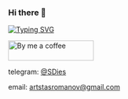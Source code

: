 ### Hi there 👋
<a href="https://git.io/typing-svg" target="_blank"><img src="https://readme-typing-svg.demolab.com?font=Fira+Code&pause=1000&width=435&lines=a+real+techie+at+heart+%26+developer" alt="Typing SVG" /></a>


<a href="https://bmc.link/sdiesel" target="_blank"> <img src="https://cdn.buymeacoffee.com/buttons/default-orange.png" alt="By me a coffee" height="41" width="174"></a>

telegram: <a href="https://t.me/SDies" target="_blank">@SDies</a>

email: <a href="mailto:artstasromanov@gmail.com">artstasromanov@gmail.com</a>

<!--
**SDies/SDies** is a ✨ _special_ ✨ repository because its `README.md` (this file) appears on your GitHub profile.

Here are some ideas to get you started:

- 🔭 I’m currently working on ...
- 🌱 I’m currently learning ...
- 👯 I’m looking to collaborate on ...
- 🤔 I’m looking for help with ...
- 💬 Ask me about ...
- 📫 How to reach me: ...
- 😄 Pronouns: ...
- ⚡ Fun fact: ...
-->
